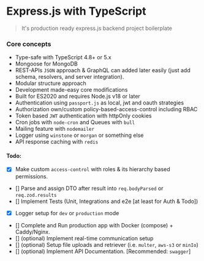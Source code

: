 # Express.js with TypeScript

> It's production ready express.js backend project boilerplate

### Core concepts

- Type-safe with TypeScript 4.8+ or 5.x
- Mongoose for MongoDB
- REST-APIs `JSON` approach & GraphQL can added later easily (just add schema, resolvers, and server integration).
- Modular structure approach
- Development made-easy core modifications
- Built for ES2020 and requires Node.js v18 or later
- Authentication using `passport.js` as local, jwt and oauth strategies
- Authorization own/custom policy-based-access-control including RBAC
- Token based `JWT` authentication with httpOnly cookies
- Cron jobs with `node-cron` and Queues with `bull`
- Mailing feature with `nodemailer`
- Logger using `winstone` or `morgan` or something else
- API response caching with `redis`

#### Todo:

- [x] Make custom `access-control` with roles & its hierarchy based permissions.
- [] Parse and assign DTO after result into `req.bodyParsed` or `req.zod.results`
- [] Implement Tests (Unit, Integrations and e2e [at least for Auth & Todo])
- [x] Logger setup for `dev` or `production` mode
- [] Complete and Run production app with Docker (compose) + Caddy/Nginx.
- [] (optional) Implement real-time communication setup
- [] (optional) Setup file uploads and retriever (i.e. `multer`, `aws-s3` or `minIo`)
- [] (optional) Implement API Documentation. [Recommended: `swagger`]

